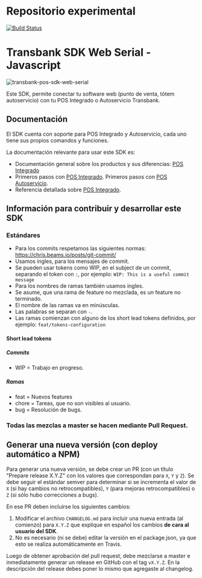 # Repositorio experimental

[![Build Status](https://travis-ci.com/TransbankDevelopers/transbank-pos-sdk-web-serial.svg?branch=master)](https://travis-ci.com/TransbankDevelopers/transbank-pos-sdk-web-serial)

# Transbank SDK Web Serial - Javascript

![transbank-pos-sdk-web-serial](https://user-images.githubusercontent.com/36648048/126574695-79a6b994-422d-45e8-88e0-b994554ba311.png)

Este SDK, permite conectar tu software web (punto de venta, tótem autoservicio) con tu POS Integrado o Autoservicio Transbank.

## Documentación

El SDK cuenta con soporte para POS Integrado y Autoservicio, cada uno tiene sus propios comandos y funciones.

La documentación relevante para usar este SDK es:

- Documentación general sobre los productos y sus diferencias:
  [POS Integrado](https://www.transbankdevelopers.cl/producto/posintegrado)
- Primeros pasos con [POS Integrado](https://www.transbankdevelopers.cl/documentacion/posintegrado).
Primeros pasos con [POS Autoservicio](https://www.transbankdevelopers.cl/documentacion/pos-autoservicio).
- Referencia detallada sobre [POS Integrado](https://www.transbankdevelopers.cl/referencia/posintegrado).

## Información para contribuir y desarrollar este SDK

### Estándares

- Para los commits respetamos las siguientes normas: https://chris.beams.io/posts/git-commit/
- Usamos ingles, para los mensajes de commit.
- Se pueden usar tokens como WIP, en el subject de un commit, separando el token con `:`, por ejemplo:
`WIP: This is a useful commit message`
- Para los nombres de ramas también usamos ingles.
- Se asume, que una rama de feature no mezclada, es un feature no terminado.
- El nombre de las ramas va en minúsculas.
- Las palabras se separan con `-`.
- Las ramas comienzan con alguno de los short lead tokens definidos, por ejemplo: `feat/tokens-configuration`

#### Short lead tokens
##### Commits
- WIP = Trabajo en progreso.
##### Ramas
- feat = Nuevos features
- chore = Tareas, que no son visibles al usuario.
- bug = Resolución de bugs.

### Todas las mezclas a master se hacen mediante Pull Request.

## Generar una nueva versión (con deploy automático a NPM)

Para generar una nueva versión, se debe crear un PR (con un título "Prepare release X.Y.Z" con los valores que correspondan para `X`, `Y` y `Z`). Se debe seguir el estándar semver para determinar si se incrementa el valor de `X` (si hay cambios no retrocompatibles), `Y` (para mejoras retrocompatibles) o `Z` (si sólo hubo correcciones a bugs).

En ese PR deben incluirse los siguientes cambios:

1. Modificar el archivo `CHANGELOG.md` para incluir una nueva entrada (al comienzo) para `X.Y.Z` que explique en español los cambios **de cara al usuario del SDK**.
2. No es necesario (ni se debe) editar la versión en el package.json, ya que esto se realiza automáticamente en Travis. 

Luego de obtener aprobación del pull request, debe mezclarse a master e inmediatamente generar un release en GitHub con el tag `vX.Y.Z`. En la descripción del release debes poner lo mismo que agregaste al changelog.